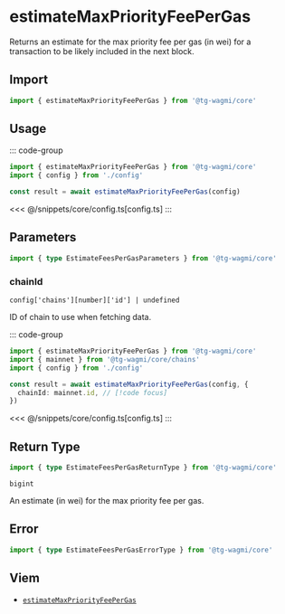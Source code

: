 <script setup>
const packageName = '@tg-wagmi/core'
const actionName = 'estimateMaxPriorityFeePerGas'
const typeName = 'EstimateFeesPerGas'
</script>

# estimateMaxPriorityFeePerGas

Returns an estimate for the max priority fee per gas (in wei) for a transaction to be likely included in the next block.

## Import

```ts
import { estimateMaxPriorityFeePerGas } from '@tg-wagmi/core'
```

## Usage

::: code-group
```ts [index.ts]
import { estimateMaxPriorityFeePerGas } from '@tg-wagmi/core'
import { config } from './config'

const result = await estimateMaxPriorityFeePerGas(config)
```
<<< @/snippets/core/config.ts[config.ts]
:::

## Parameters

```ts
import { type EstimateFeesPerGasParameters } from '@tg-wagmi/core'
```

### chainId

`config['chains'][number]['id'] | undefined`

ID of chain to use when fetching data.

::: code-group
```ts [index.ts]
import { estimateMaxPriorityFeePerGas } from '@tg-wagmi/core'
import { mainnet } from '@tg-wagmi/core/chains'
import { config } from './config'

const result = await estimateMaxPriorityFeePerGas(config, {
  chainId: mainnet.id, // [!code focus]
})
```
<<< @/snippets/core/config.ts[config.ts]
:::

## Return Type

```ts
import { type EstimateFeesPerGasReturnType } from '@tg-wagmi/core'
```

`bigint`

An estimate (in wei) for the max priority fee per gas.

## Error

```ts
import { type EstimateFeesPerGasErrorType } from '@tg-wagmi/core'
```

<!--@include: @shared/query-imports.md-->

## Viem

- [`estimateMaxPriorityFeePerGas`](https://viem.sh/docs/actions/public/estimateMaxPriorityFeePerGas.html)
